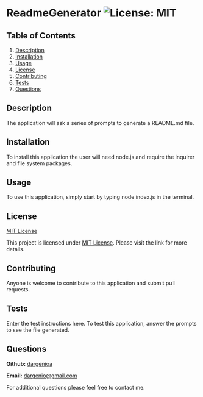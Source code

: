 # ReadmeGenerator ![License: MIT](https://img.shields.io/badge/License-MIT-yellow.svg)

  ## Table of Contents
  1. [Description](#description)
  1. [Installation](#installation)
  1. [Usage](#usage)
  1. [License](#license)
  1. [Contributing](#contributing)
  1. [Tests](#tests)
  1. [Questions](#questions)

  ## Description

  The application will ask a series of prompts to generate a README.md file.

  ## Installation

  To install this application the user will need node.js and require the inquirer and file system packages.

  ## Usage

  To use this application, simply start by typing node index.js in the terminal.

  ## License

  [MIT License](https://opensource.org/licenses/MIT)

  This project is licensed under [MIT License](https://opensource.org/licenses/MIT).  Please visit the link for more details.


  ## Contributing

  Anyone is welcome to contribute to this application and submit pull requests.

  ## Tests
  
  Enter the test instructions here.  To test this application, answer the prompts to see the file generated.

  ## Questions

  **Github:** [dargenioa](http://github.com/dargenioa)

  **Email:** [dargenio@gmail.com](dargenio@gmail.com)

  For additional questions please feel free to contact me.



